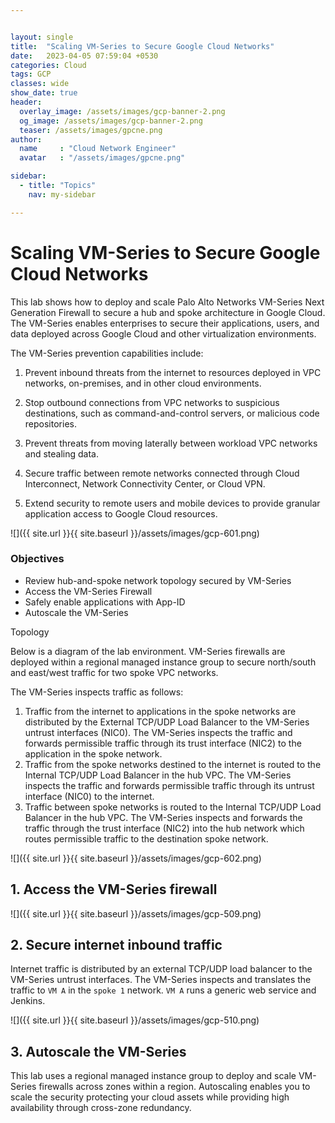 ```yaml
---


layout: single
title:  "Scaling VM-Series to Secure Google Cloud Networks"
date:   2023-04-05 07:59:04 +0530
categories: Cloud
tags: GCP
classes: wide
show_date: true
header:
  overlay_image: /assets/images/gcp-banner-2.png
  og_image: /assets/images/gcp-banner-2.png
  teaser: /assets/images/gpcne.png
author:
  name     : "Cloud Network Engineer"
  avatar   : "/assets/images/gpcne.png"

sidebar:
  - title: "Topics"
    nav: my-sidebar

---
```


# Scaling VM-Series to Secure Google Cloud Networks

This lab shows how to deploy and scale Palo Alto Networks VM-Series Next Generation Firewall to secure a hub and spoke architecture in Google  Cloud.  The VM-Series enables enterprises to secure their applications,  users, and data deployed across Google Cloud and other virtualization  environments.

The VM-Series prevention capabilities include:

1. Prevent inbound threats from the internet to resources deployed in VPC networks, on-premises, and in other cloud environments.

2. Stop outbound connections from VPC networks to suspicious  destinations, such as command-and-control servers, or malicious code  repositories.

3. Prevent threats from moving laterally between workload VPC networks and stealing data.

4. Secure traffic between remote networks connected through Cloud Interconnect, Network Connectivity Center, or Cloud VPN.

5. Extend security to remote users and mobile devices to provide granular application access to Google Cloud resources.

   

![]({{ site.url }}{{ site.baseurl }}/assets/images/gcp-601.png)



### Objectives

- Review hub-and-spoke network topology secured by VM-Series
- Access the VM-Series Firewall
- Safely enable applications with App-ID
- Autoscale the VM-Series



Topology

Below is a diagram of the lab environment.  VM-Series firewalls are  deployed within a regional managed instance group to secure north/south  and east/west traffic for two spoke VPC networks.

The VM-Series inspects traffic as follows:

1. Traffic from the internet to applications in the spoke networks are  distributed by the External TCP/UDP Load Balancer to the VM-Series  untrust interfaces (NIC0). The VM-Series inspects the traffic and  forwards permissible traffic through its trust interface (NIC2) to the  application in the spoke network.
2. Traffic from the spoke networks destined to the internet is routed to the Internal TCP/UDP Load Balancer in the hub VPC. The VM-Series  inspects the traffic and forwards permissible traffic through its  untrust interface (NIC0) to the internet.
3. Traffic between spoke networks is routed to the Internal TCP/UDP Load Balancer in the hub VPC. The VM-Series inspects and forwards the  traffic through the trust interface (NIC2) into the hub network which  routes permissible traffic to the destination spoke network.

![]({{ site.url }}{{ site.baseurl }}/assets/images/gcp-602.png)



## 1. Access the VM-Series firewall



![]({{ site.url }}{{ site.baseurl }}/assets/images/gcp-509.png)



## 2. Secure internet inbound traffic

Internet traffic is distributed by an external TCP/UDP load balancer  to the VM-Series untrust interfaces. The VM-Series inspects and  translates the traffic to `VM A` in the `spoke 1` network. `VM A`  runs a generic web service and Jenkins.

![]({{ site.url }}{{ site.baseurl }}/assets/images/gcp-510.png)

## 3. Autoscale the VM-Series

This lab uses a regional managed instance group to deploy and scale  VM-Series firewalls across zones within a region.  Autoscaling enables  you to scale the security protecting your cloud assets while providing  high availability through cross-zone redundancy.
